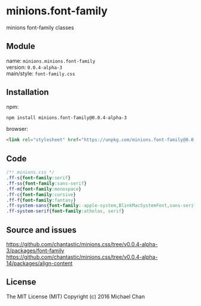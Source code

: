 # minions.font-family
minions font-family classes

## Module
name: `minions.minions.font-family`  
version: `0.0.4-alpha-3`  
main/style: `font-family.css`  

## Installation
npm:
```bash
npm install minions.font-family@0.0.4-alpha-3
```

browser:
```html
<link rel="stylesheet" href="https://unpkg.com/minions.font-family@0.0.4-alpha-3" />
```

## Code
```css
/*! minions.css */
.ff-s{font-family:serif}
.ff-ss{font-family:sans-serif}
.ff-m{font-family:monospace}
.ff-c{font-family:cursive}
.ff-f{font-family:fantasy}
.ff-system-sans{font-family:-apple-system,BlinkMacSystemFont,sans-serif}
.ff-system-serif{font-family:athelas, serif}

```

## Source and issues

https://github.com/chantastic/minions.css/tree/v0.0.4-alpha-3/packages/font-family
https://github.com/chantastic/minions.css/tree/v0.0.4-alpha-14/packages/align-content

## License

The MIT License (MIT)
Copyright (c) 2016 Michael Chan
